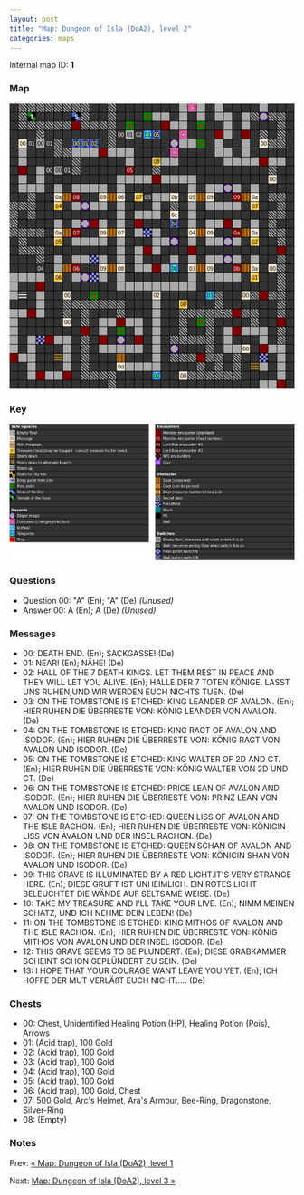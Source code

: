 ```yaml
---
layout: post
title: "Map: Dungeon of Isla (DoA2), level 2"
categories: maps
---
```


Internal map ID: __1__

### Map

![Dungeons of Avalon II, dungeon level 2 map](../images/doa2-d2.png "Dungeon level 2 map")

### Key

![Dungeons of Avalon II, map key](../images/doa2-key.png "Map key")

### Questions

* Question 00: "A" (En); "A" (De) _(Unused)_
* Answer 00: A (En); A (De) _(Unused)_

### Messages

* 00: DEATH END. (En);
  SACKGASSE! (De)
* 01: NEAR! (En);
  N&Auml;HE! (De)
* 02: HALL OF THE 7 DEATH KINGS. LET THEM REST IN PEACE AND THEY WILL LET YOU ALIVE. (En);
  HALLE DER 7 TOTEN K&Ouml;NIGE. LASST UNS RUHEN,UND WIR WERDEN  EUCH NICHTS TUEN. (De)
* 03: ON THE TOMBSTONE IS ETCHED: KING LEANDER OF AVALON. (En);
  HIER RUHEN DIE &Uuml;BERRESTE VON: K&Ouml;NIG LEANDER VON AVALON. (De)
* 04: ON THE TOMBSTONE IS ETCHED: KING RAGT OF AVALON AND ISODOR. (En);
  HIER RUHEN DIE &Uuml;BERRESTE VON: K&Ouml;NIG RAGT VON AVALON UND ISODOR. (De)
* 05: ON THE TOMBSTONE IS ETCHED: KING WALTER OF 2D AND CT. (En);
  HIER RUHEN DIE &Uuml;BERRESTE VON: K&Ouml;NIG WALTER VON 2D UND CT. (De)
* 06: ON THE TOMBSTONE IS ETCHED: PRICE LEAN OF AVALON AND ISODOR. (En);
  HIER RUHEN DIE &Uuml;BERRESTE VON: PRINZ LEAN VON AVALON UND ISODOR. (De)
* 07: ON THE TOMBSTONE IS ETCHED: QUEEN LISS OF AVALON AND THE ISLE RACHON. (En);
  HIER RUHEN DIE &Uuml;BERRESTE VON: K&Ouml;NIGIN LISS VON AVALON UND DER INSEL RACHON. (De)
* 08: ON THE TOMBSTONE IS ETCHED: QUEEN SCHAN OF AVALON AND ISODOR. (En);
  HIER RUHEN DIE &Uuml;BERRESTE VON: K&Ouml;NIGIN SHAN VON AVALON UND ISODOR. (De)
* 09: THIS GRAVE IS ILLUMINATED BY A RED LIGHT.IT'S VERY  STRANGE HERE. (En);
  DIESE GRUFT IST UNHEIMLICH. EIN ROTES LICHT BELEUCHTET DIE  W&Auml;NDE AUF SELTSAME WEISE. (De)
* 10: TAKE MY TREASURE AND I'LL TAKE YOUR LIVE. (En);
  NIMM MEINEN SCHATZ, UND ICH NEHME DEIN LEBEN! (De)
* 11: ON THE TOMBSTONE IS ETCHED: KING MITHOS OF AVALON AND THE ISLE RACHON. (En);
  HIER RUHEN DIE &Uuml;BERRESTE VON: K&Ouml;NIG MITHOS VON AVALON UND DER INSEL ISODOR. (De)
* 12: THIS GRAVE SEEMS TO BE PLUNDERT. (En);
  DIESE GRABKAMMER SCHEINT SCHON GEPL&Uuml;NDERT ZU SEIN. (De)
* 13: I HOPE THAT YOUR COURAGE WANT LEAVE YOU YET. (En);
  ICH HOFFE DER MUT VERL&Auml;&szlig;T EUCH NICHT..... (De)

### Chests

* 00: Chest, Unidentified Healing Potion (HP), Healing Potion (Pois), Arrows
* 01: (Acid trap), 100 Gold
* 02: (Acid trap), 100 Gold
* 03: (Acid trap), 100 Gold
* 04: (Acid trap), 100 Gold
* 05: (Acid trap), 100 Gold
* 06: (Acid trap), 100 Gold, Chest
* 07: 500 Gold, Arc's Helmet, Ara's Armour, Bee-Ring, Dragonstone, Silver-Ring
* 08: (Empty)

### Notes


Prev: [&laquo; Map: Dungeon of Isla (DoA2), level 1](doa2-dungeon1.html)

Next: [Map: Dungeon of Isla (DoA2), level 3 &raquo;](doa2-dungeon3.html)
